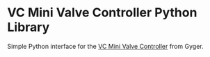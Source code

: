 # VC Mini Valve Controller Python Library

Simple Python interface for the [VC Mini Valve Controller](https://www.fgyger.ch/micro-valves/controller/?lang=en) from Gyger.

